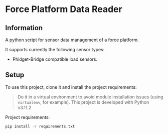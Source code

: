 # Force Platform Data Reader

## Information
A python script for sensor data management of a force platform.

It supports currently the following sensor types:
- Phidget-Bridge compatible load sensors.

## Setup
To use this project, clone it and install the project requirements:
> Do it in a virtual environment to avoid module installation issues (using `virtualenv`, for example).
> This project is developed with Python v3.11.2

Project requirements:
```bash
pip install -r requirements.txt
```